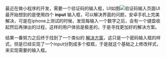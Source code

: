 最近在做小程序的开发，需要一个验证码的输入框，UI如图![验证码输入页面UI][1]最开始想到的是使用四个 **input**  输入框，可以解决界面的问题，安卓手机上完美解决，可是在iphone上测试的时候，发现每输入一个数字之后，会有一个键盘收起然后再弹出的过程，这样的用户体验是极差的，于是寻找更加好的解决方案。

结果一番努力之后终于找到了一个类似的 [解决方案][2]，这只是一个密码输入框的样式，但是已经实现了一个input分割成多个框框，于是就这个基础之上修改样式，来实现需要的输入框。


  [1]: http://obgw0poa4.bkt.clouddn.com/my-python-logo.png
  [2]: https://github.com/fiveTree/-_-